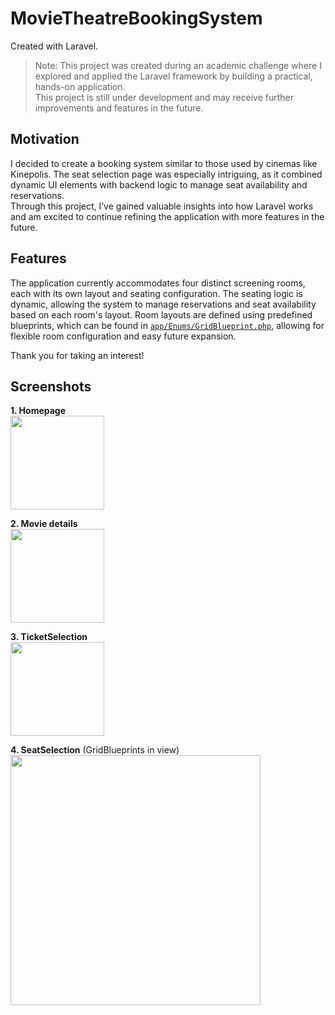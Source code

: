 # MovieTheatreBookingSystem
Created with Laravel.


> Note: This project was created during an academic challenge where I explored and applied the Laravel framework by building a practical, hands-on application.  
> This project is still under development and may receive further improvements and features in the future.  


## Motivation
I decided to create a booking system similar to those used by cinemas like Kinepolis. The seat selection page was especially intriguing, as it combined dynamic UI elements with backend logic to manage seat availability and reservations.  
Through this project, I’ve gained valuable insights into how Laravel works and am excited to continue refining the application with more features in the future.

## Features
The application currently accommodates four distinct screening rooms, each with its own layout and seating configuration.
The seating logic is dynamic, allowing the system to manage reservations and seat availability based on each room's layout.
Room layouts are defined using predefined blueprints, which can be found in [`app/Enums/GridBlueprint.php`](https://github.com/EnsoVanPoucke/TheatreBookingSystem/blob/main/app/Enums/GridBlueprint.php), allowing for flexible room configuration and easy future expansion.

Thank you for taking an interest!

## Screenshots
<p align="left"><strong>1. Homepage</strong><br>
<a href="https://github.com/EnsoVanPoucke/TheatreBookingSystem/blob/main/public/images/screenshots/screenshot_1.jpg?raw=true">
    <img src="https://github.com/EnsoVanPoucke/TheatreBookingSystem/blob/main/public/images/screenshots/screenshot_1.jpg?raw=true" width="150"/>
</a>
</p>
<p align="left"><strong>2. Movie details</strong><br>
<a href="https://github.com/EnsoVanPoucke/TheatreBookingSystem/blob/main/public/images/screenshots/screenshot_2.jpg?raw=true">
    <img src="https://github.com/EnsoVanPoucke/TheatreBookingSystem/blob/main/public/images/screenshots/screenshot_2.jpg?raw=true" width="150"/>
</a>
</p>
<p align="left"><strong>3. TicketSelection</strong><br>
<a href="https://github.com/EnsoVanPoucke/TheatreBookingSystem/blob/main/public/images/screenshots/screenshot_3.jpg?raw=true">
    <img src="https://github.com/EnsoVanPoucke/TheatreBookingSystem/blob/main/public/images/screenshots/screenshot_3.jpg?raw=true" width="150"/>
</a>
</p>
<p align="left"><strong>4. SeatSelection</strong> (GridBlueprints in view)<br>
<a href="https://github.com/EnsoVanPoucke/TheatreBookingSystem/blob/main/public/images/screenshots/screenshot_4.jpg?raw=true">
  <img src="https://github.com/EnsoVanPoucke/TheatreBookingSystem/blob/main/public/images/screenshots/screenshot_4.jpg?raw=true" width="400"/>
</a>
</p>
